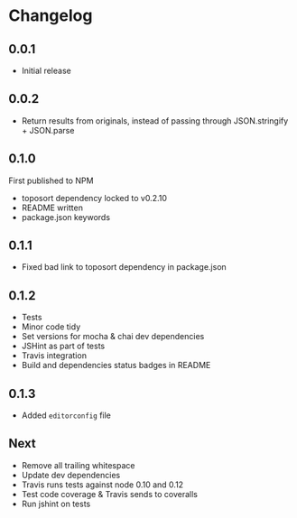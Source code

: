 # Changelog

## 0.0.1

* Initial release

## 0.0.2

* Return results from originals, instead of passing through JSON.stringify + JSON.parse

## 0.1.0

First published to NPM

* toposort dependency locked to v0.2.10
* README written
* package.json keywords

## 0.1.1

* Fixed bad link to toposort dependency in package.json

## 0.1.2

* Tests
* Minor code tidy
* Set versions for mocha & chai dev dependencies
* JSHint as part of tests
* Travis integration
* Build and dependencies status badges in README

## 0.1.3

* Added `editorconfig` file

## Next

* Remove all trailing whitespace
* Update dev dependencies
* Travis runs tests against node 0.10 and 0.12
* Test code coverage & Travis sends to coveralls
* Run jshint on tests
